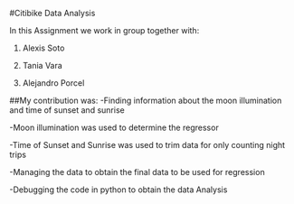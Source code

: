 #Citibike Data Analysis

In this Assignment we work in group together with:

1. Alexis Soto

2. Tania Vara

3. Alejandro Porcel


##My contribution was:
-Finding information about the moon illumination and time of sunset and sunrise

-Moon illumination was used to determine the regressor

-Time of Sunset and Sunrise was used to trim data for only counting night trips

-Managing the data to obtain the final data to be used for regression

-Debugging the code in python to obtain the data Analysis

